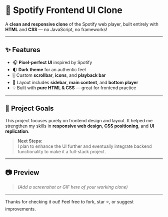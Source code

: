 # 🎵 Spotify Frontend UI Clone

A **clean and responsive clone** of the Spotify web player, built entirely with **HTML** and **CSS** — no JavaScript, no frameworks!

---

## ✨ Features

- 🎧 **Pixel-perfect UI** inspired by Spotify  
- 🌓 **Dark theme** for an authentic feel  
- 🎚️ Custom **scrollbar**, **icons**, and **playback bar**  
- 🧱 Layout includes **sidebar**, **main content**, and **bottom player**  
- 💡 Built with **pure HTML & CSS** — great for frontend practice

---

## 🚀 Project Goals

This project focuses purely on frontend design and layout. It helped me strengthen my skills in **responsive web design**, **CSS positioning**, and **UI replication**.

> **Next Steps:**  
> I plan to enhance the UI further and eventually integrate backend functionality to make it a full-stack project.

---

## 📷 Preview

> _(Add a screenshot or GIF here of your working clone)_

---

Thanks for checking it out! Feel free to fork, star ⭐, or suggest improvements.
